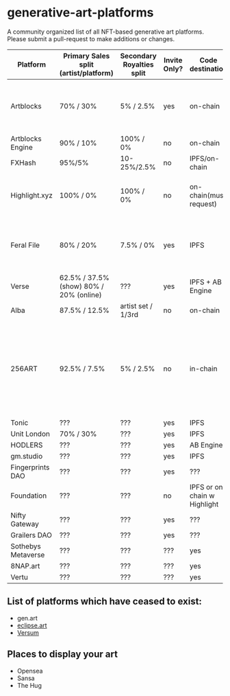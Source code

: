 # generative-art-platforms
A community organized list of all NFT-based generative art platforms. Please submit a pull-request to make additions or changes.



| Platform | Primary Sales split (artist/platform) | Secondary Royalties split | Invite Only? | Code destination | Secondary Marketplace | URL | Twitter/X | Notes |
| - | - | - | - | - | - | - | - | - |
| Artblocks  | 70% / 30%  | 5% / 2.5% | yes | on-chain | yes | [link](https://www.artblocks.io) | ??? | Application required, projects are either "curated" or "presents" |
| Artblocks Engine | 90% / 10% | 100% / 0% | no | on-chain | no | [link](https://www.artblocksengine.io/) | ??? | DIY version of Artblocks |
| FXHash | 95%/5% | 10-25%/2.5% | no | IPFS/on-chain | yes |  [link](https://www.fxhash.com) | ??? | - |
| Highlight.xyz | 100% / 0% | 100% / 0% | no | on-chain(must request) | no | [link](https://www.highlight.xyz) | ??? | Platform charges buyers small fee instead of artists |
| Feral File | 80% / 20% | 7.5% / 0% | yes | IPFS | no | [link](https://www.feralfile.com) | ??? | Has "exhibitions" which are curated by invited individuals |
| Verse | 62.5% / 37.5% (show) 80% / 20% (online) | ??? | yes | IPFS + AB Engine | yes | [link](https://www.verse.works) | - | - |
| Alba | 87.5% / 12.5% | artist set / 1/3rd | no | on-chain | ??? | [link](https://www.alba.art/) | ??? | ??? | - |
| 256ART| 92.5% / 7.5% | 5% / 2.5% | no | in-chain | no | [link](https://256art.com) | [link](https://twitter.com/Mint256ART) | open, in-chain, on Ethereum, fully automated testing (no need for testnet). Quick look at artist [portal here](https://twitter.com/ShaikTibout/status/1674481929884938241) |
| Tonic | ??? | ??? | yes | IPFS | yes | [link](https://www.tonic.xyz) | ??? | - |
| Unit London | 70% / 30% | ??? | yes | IPFS | no | [link](https://www.unitlondon.com) | ??? | ??? | ??? | - |
| HODLERS | ??? | ??? | yes | AB Engine | ??? | [link](https://www.hodlers.one/) | ??? | ??? | - |
| gm.studio | ??? | ??? | yes | IPFS | no | [link](https://www.gmstudio.art/) | ??? | ??? | - |
| Fingerprints DAO | ??? | ??? | yes | ??? | ??? | [link](https://fingerprintsdao.xyz/) | ??? | ??? | - |
| Foundation | ??? | ??? | no | IPFS or on-chain w Highlight | yes | [link](https://www.foundation.app) | ??? | ??? | - |
| Nifty Gateway | ??? | ??? | yes | ??? | ??? | [link](https://www.niftygateway.com/) | ??? | ??? | - |
| Grailers DAO | ??? | ??? | yes | ??? | ??? | [link](https://www.grailers.com/) | ??? | ??? | - |
| Sothebys Metaverse | ??? | ??? | ??? | yes | ??? | [link](https://metaverse.sothebys.com/) | ??? | ??? | - |
| 8NAP.art | ??? | ??? | ??? | yes | ??? | [link](https://8nap.art/) | ??? | ??? | - |
| Vertu | ??? | ??? | ??? | yes | ??? | [link](https://digital.vertufineart.com/) | ??? | - |


## List of platforms which have ceased to exist:
- gen.art
- [eclipse.art](https://twitter.com/eclipse_dot_art)
- [Versum](https://twitter.com/versumofficial/status/1710250847832031723)

## Places to display your art
- Opensea
- Sansa
- The Hug
